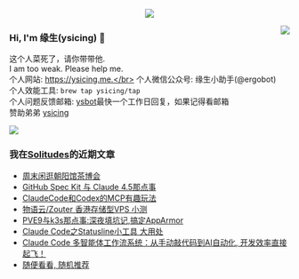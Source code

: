 <p align="center">
    <img align="center" src="https://github-profile-trophy.vercel.app/?username=ysicing&title=Star,Follower,Commit,Issue" style="max-width:100%;">
</p>

<img align="right" src="https://github-readme-stats.vercel.app/api?username=ysicing&show_icons=true&icon_color=805AD5&text_color=718096&bg_color=ffffff&hide_title=true" />


### Hi, I'm 缘生(ysicing) 👋

<!--
**ysicing/ysicing** is a ✨ _special_ ✨ repository because its `README.md` (this file) appears on your GitHub profile.

Here are some ideas to get you started:

- 🔭 I’m currently working on ...
- 🌱 I’m currently learning ...
- 👯 I’m looking to collaborate on ...
- 🤔 I’m looking for help with ...
- 💬 Ask me about ...
- 📫 How to reach me: ...
- 😄 Pronouns: ...
- ⚡ Fun fact: ...
- 🌈 I'm currently working on ... 😎
- 🐳 I’m currently learning go\k8s source code. 😅
- 🤔 I'm thinking about how to make more more money 😁.
- 💬 Ask me about `lao biao`
- 📫 How to reach me: mail [i@ysicing.me](mailto:i@ysicing.me) or blog [ysicing.me](https://ysicing.me) 
- sponsor: [ysicing](https://afdian.net/@ysicing)

-->

这个人菜死了，请你带带他.</br>
I am too weak. Please help me.</br>
个人网站: https://ysicing.me.</br>
个人微信公众号: 缘生小助手(@ergobot)</br>
个人效能工具: `brew tap ysicing/tap`</br>
个人问题反馈邮箱:  [ysbot](mailto:ysbot@12306.work)最快一个工作日回复，如果记得看邮箱</br>
赞助弟弟 [ysicing](https://sponsor.ysicing.net/)

![](https://komarev.com/ghpvc/?username=ysicing&color=green)

<!--events start -->

### 我在[Solitudes](https://ysicing.me)的近期文章

*  [周末闲逛朝阳馆茶博会](https://blog.ysicing.net/tea-beijing-202510/v1)
*  [GitHub Spec Kit 与 Claude 4.5那点事](https://blog.ysicing.net/ai-github-spec-kit-and-claude-code-v2/v1)
*  [ClaudeCode和Codex的MCP有趣玩法](https://blog.ysicing.net/ai/claude-code-codex-map/v1)
*  [物语云/Zouter 香港存储型VPS 小测](https://blog.ysicing.net/vps/zouter/v1)
*  [PVE9与k3s那点事:深夜填坑记,搞定AppArmor](https://blog.ysicing.net/pve9-apparmor/v1)
*  [Claude Code之Statusline小工具 大用处](https://blog.ysicing.net/claude-code/statusline/v1)
*  [Claude Code 多智能体工作流系统：从手动敲代码到AI自动化, 开发效率直接起飞！](https://blog.ysicing.net/ai/code-pilot/v1)
*  [随便看看, 随机推荐](https://ysicing.me/random/)


<!--events end -->

